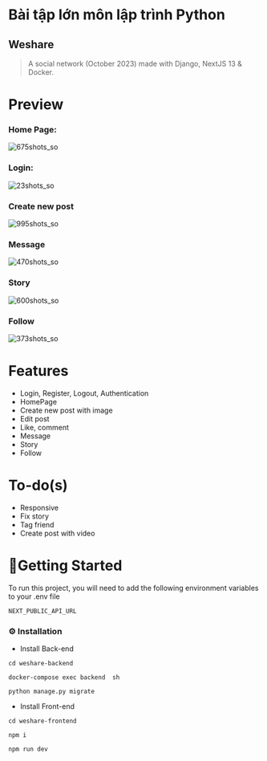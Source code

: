 <h1>Bài tập lớn môn lập trình Python</h1>

<h2>Weshare</h2>


>A social network (October 2023) made with Django, NextJS 13 & Docker.

# Preview

### Home Page:

![675shots_so](https://github.com/huydre/Weshare/assets/80162506/7656847e-4022-4c7c-b378-204c712917ef)

### Login:

![23shots_so](https://github.com/huydre/Weshare/assets/80162506/e78fc840-24d4-4c56-95b5-33709f960fea)

###  Create new post

![995shots_so](https://github.com/huydre/Weshare/assets/80162506/f50d59ad-a2c7-46ba-89d9-674e06aa02dc)

### Message

![470shots_so](https://github.com/huydre/Weshare/assets/80162506/a24acc57-848a-41cc-8f82-ac5aa5aff94d)

### Story

![600shots_so](https://github.com/huydre/Weshare/assets/80162506/1c6dc9a4-a4a2-4ad0-830f-413fd95cbf1d)

### Follow


![373shots_so](https://github.com/huydre/Weshare/assets/80162506/d92aa930-2bb4-44ae-a8db-135c469434dd)


# Features

* Login, Register, Logout, Authentication
* HomePage
* Create new post with image
* Edit post
* Like, comment
* Message
* Story
* Follow

# To-do(s)
* Responsive
* Fix story
* Tag friend
* Create post with video

# 🧰Getting Started

To run this project, you will need to add the following environment variables to your .env file

`NEXT_PUBLIC_API_URL`

### :gear: Installation

* Install Back-end
```
cd weshare-backend
```
```
docker-compose exec backend  sh
```
```
python manage.py migrate
```

* Install Front-end
```
cd weshare-frontend
```
```
npm i
```
```
npm run dev
```
